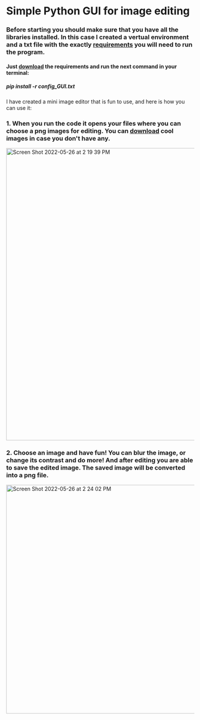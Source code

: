 # Simple Python GUI for image editing

### Before starting you should make sure that you have all the libraries installed. In this case I created a vertual environment and a txt file with the exactly [requirements](https://github.com/orekisday/image_PySimpleGUI/blob/main/config/config_GUI.txt) you will need to run the program.

#### Just [download](https://github.com/orekisday/image_PySimpleGUI/blob/main/config/config_GUI.txt) the requirements and run the next command in your terminal:
##### pip install -r config_GUI.txt 

I have created a mini image editor that is fun to use, and here is how you can use it:

### 1. When you run the code it opens your files where you can choose a png images for editing. You can [download](https://github.com/orekisday/image_PySimpleGUI/tree/main/images) cool images in case you don't have any.
<img width="782" alt="Screen Shot 2022-05-26 at 2 19 39 PM" src="https://user-images.githubusercontent.com/100344808/170448545-e5aeab14-bebd-4a7e-8290-6ce9a0ae2695.png">

### 2. Choose an image and have fun! You can blur the image, or change its contrast and do more! And after editing you are able to save the edited image. The saved image will be converted into a png file.
<img width="612" alt="Screen Shot 2022-05-26 at 2 24 02 PM" src="https://user-images.githubusercontent.com/100344808/170449160-12170cd3-c0e2-4d17-ba52-c1c02dffa562.png">

